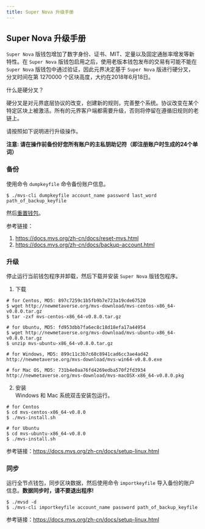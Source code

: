 ```yaml
---
title: Super Nova 升级手册
---
```


## Super Nova 升级手册
`Super Nova` 版钱包增加了数字身份、证书、MIT、定量以及固定通胀率增发等新特性。在 `Super Nova` 版钱包启用之后，使用老版本钱包发布的交易有可能不能在 `Super Nova` 版钱包中通过验证，因此元界决定基于 `Super Nova` 版进行硬分叉，分叉时间在第 1270000 个区块高度，大约在2018年6月18日。

什么是硬分叉？

硬分叉是对元界底层协议的改变，创建新的规则，完善整个系统。协议改变在某个特定区块上被激活。所有的元界客户端都需要升级，否则将停留在遵循旧规则的老链上。

请按照如下说明进行升级操作。

**注意: 请在操作前备份好您所有账户的主私钥助记符（即注册账户时生成的24个单词）**

### 备份
使用命令 `dumpkeyfile` 命令备份账户信息。
```
$ ./mvs-cli dumpkeyfile account_name password last_word path_of_backup_keyfile
```

然后[重置钱包](https://docs.mvs.org/zh-cn/docs/reset-mvs.html)。

参考链接：  
1. https://docs.mvs.org/zh-cn/docs/reset-mvs.html  
2. https://docs.mvs.org/zh-cn/docs/backup-account.html

### 升级
停止运行当前钱包程序并卸载，然后下载并安装 `Super Nova` 版钱包程序。

1. 下载
```
# for Centos, MD5: 897c7259c1b5fb9b7e723a19cde67520
$ wget http://newmetaverse.org/mvs-download/mvs-centos-x86_64-v0.8.0.tar.gz
$ tar -zxf mvs-centos-x86_64-v0.8.0.tar.gz

# for Ubuntu, MD5: fd953dbb7fa6ec8c18d18efa17a44954
$ wget http://newmetaverse.org/mvs-download/mvs-ubuntu-x86_64-v0.8.0.tar.gz
$ unzip mvs-ubuntu-x86_64-v0.8.0.tar.gz

# for Windows, MD5: 899c11c3b7c68c8941cad6cc3ae4ad42
http://newmetaverse.org/mvs-download/mvs-win64-v0.8.0.exe

# for Mac OS, MD5: 731b4e0aa76fd4269edba570f2fd3934
http://newmetaverse.org/mvs-download/mvs-macOSX-x86_64-v0.8.0.pkg
```
2. 安装  
Windows 和 Mac 系统双击安装包运行。
```
# for Centos
$ cd mvs-centos-x86_64-v0.8.0
$ ./mvs-install.sh

# for Ubuntu
$ cd mvs-ubuntu-x86_64-v0.8.0
$ ./mvs-install.sh
```

参考链接：https://docs.mvs.org/zh-cn/docs/setup-linux.html

### 同步
运行全节点钱包，同步区块数据，然后使用命令 `importkeyfile` 导入备份的账户信息。**数据同步时，请不要退出程序!**
```
$ ./mvsd -d
$ ./mvs-cli importkeyfile account_name password path_of_backup_keyfile
```

参考链接：https://docs.mvs.org/zh-cn/docs/setup-linux.html
